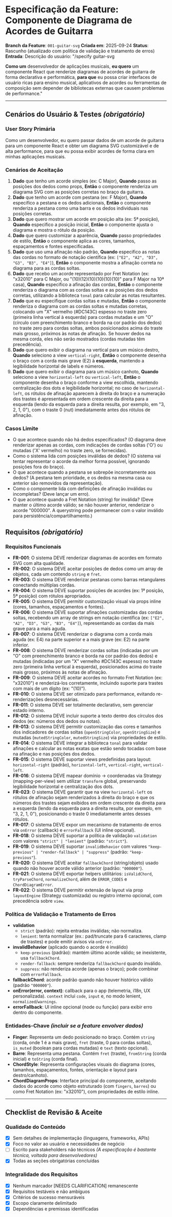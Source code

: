 # Especificação da Feature: Componente de Diagrama de Acordes de Guitarra

**Branch da Feature**: `001-guitar-svg`
**Criada em**: 2025-09-24
**Status**: Rascunho (atualizado com política de validação e tratamento de erros)
**Entrada**: Descrição do usuário: "/specify guitar-svg

**Como um** desenvolvedor de aplicações musicais, **eu quero** um componente React que renderize diagramas de acordes de guitarra de forma declarativa e performática, **para que** eu possa criar interfaces de usuário ricas para ensino musical, aplicativos de acordes ou ferramentas de composição sem depender de bibliotecas externas que causem problemas de performance."

---

## Cenários do Usuário & Testes _(obrigatório)_

### User Story Primária

Como um desenvolvedor, eu quero passar dados de um acorde de guitarra para um componente React e obter um diagrama SVG customizável e de alta performance, para que eu possa exibir acordes de forma clara em minhas aplicações musicais.

### Cenários de Aceitação

1.  **Dado** que tenho um acorde simples (ex: C Major), **Quando** passo as posições dos dedos como props, **Então** o componente renderiza um diagrama SVG com as posições corretas no braço da guitarra.
2.  **Dado** que tenho um acorde com pestana (ex: F Major), **Quando** especifico a pestana e os dedos adicionais, **Então** o componente renderiza a pestana como uma barra e os dedos individuais nas posições corretas.
3.  **Dado** que quero mostrar um acorde em posição alta (ex: 5ª posição), **Quando** especifico a posição inicial, **Então** o componente ajusta o diagrama e mostra o rótulo da posição.
4.  **Dado** que quero customizar a aparência, **Quando** passo propriedades de estilo, **Então** o componente aplica as cores, tamanhos, espaçamentos e fontes especificadas.
5.  **Dado** que uso uma afinação não padrão, **Quando** especifico as notas das cordas no formato de notação científica (ex: `["E2", "A2", "D3", "G3", "B3", "E4"]`), **Então** o componente mostra a afinação correta no diagrama para as cordas soltas.
6.  **Dado** que recebo um acorde representado por Fret Notation (ex: "x32010" para C Major, ou "(10)(12)(10)(10)(10)(10)" para F Major na 10ª casa), **Quando** especifico a afinação das cordas, **Então** o componente renderiza o diagrama com as cordas soltas e as posições dos dedos corretas, utilizando a biblioteca `tonal` para calcular as notas resultantes.
7.  **Dado** que eu especifique cordas soltas e mutadas, **Então** o componente renderiza o diagrama com as cordas soltas e mutadas corretas, colocando um "X" vermelho (#DC143C) espesso no traste zero (primeira linha vertical à esquerda) para cordas mutadas e um "O" (círculo com preenchimento branco e borda na cor padrão dos dedos) no traste zero para cordas soltas, ambos posicionados acima do traste mais grosso, próximos às notas de afinação. Se houver dedos na mesma corda, eles não serão mostrados (cordas mutadas têm precedência).
8.  **Dado** que quero exibir o diagrama na vertical para um músico destro, **Quando** seleciono a view `vertical-right`, **Então** o componente desenha o braço com a corda mais grave (E2) à **esquerda**, mantendo a legibilidade horizontal de labels e números.
9.  **Dado** que quero exibir o diagrama para um músico canhoto, **Quando** seleciono a view `horizontal-left` ou `vertical-left`, **Então** o componente desenha o braço conforme a view escolhida, mantendo centralização dos dots e legibilidade horizontal; no caso de `horizontal-left`, os rótulos de afinação aparecem à direita do braço e a numeração dos trastes é apresentada em ordem crescente da direita para a esquerda (lendo da esquerda para a direita resulta, por exemplo, em "3, 2, 1, 0"), com o traste 0 (nut) imediatamente antes dos rótulos de afinação.

### Casos Limite

- O que acontece quando não há dedos especificados? (O diagrama deve renderizar apenas as cordas, com indicações de cordas soltas ('O') ou mutadas ('X' vermelho) no traste zero, se fornecidas).
- Como o sistema lida com posições inválidas de dedos? (O sistema vai tentar representar o acorde da melhor forma possível, ignorando posições fora do braço).
- O que acontece quando a pestana se sobrepõe incorretamente aos dedos? (A pestana tem prioridade, e os dedos na mesma casa ou anterior são removidos da representação).
- Como o componente lida com definições de afinação inválidas ou incompletas? (Deve lançar um erro).
- O que acontece quando a Fret Notation (string) for inválida? (Deve manter o último acorde válido; se não houver anterior, renderizar o acorde "000000". A querystring pode permanecer com o valor inválido para persistência/compartilhamento.)

## Requisitos _(obrigatório)_

### Requisitos Funcionais

- **FR-001**: O sistema DEVE renderizar diagramas de acordes em formato SVG com alta qualidade.
- **FR-002**: O sistema DEVE aceitar posições de dedos como um array de objetos, cada um contendo `string` e `fret`.
- **FR-003**: O sistema DEVE renderizar pestanas como barras retangulares conectando múltiplas cordas.
- **FR-004**: O sistema DEVE suportar posições de acordes (ex: 1ª posição, 5ª posição) com rótulos apropriados.
- **FR-005**: O sistema DEVE permitir customização visual via props inline (cores, tamanhos, espaçamentos e fontes).
- **FR-006**: O sistema DEVE suportar afinações customizadas das cordas soltas, recebendo um array de strings em notação científica (ex: `["E2", "A2", "D3", "G3", "B3", "E4"]`), representando as cordas da mais grave para a mais aguda.
- **FR-007**: O sistema DEVE renderizar o diagrama com a corda mais aguda (ex: E4) na parte superior e a mais grave (ex: E2) na parte inferior.
- **FR-008**: O sistema DEVE renderizar cordas soltas (indicadas por um "O" com preenchimento branco e borda na cor padrão dos dedos) e mutadas (indicadas por um "X" vermelho #DC143C espesso) no traste zero (primeira linha vertical à esquerda), posicionados acima do traste mais grosso, próximos às notas de afinação.
- **FR-009**: O sistema DEVE aceitar acordes no formato Fret Notation (ex: "x32010") e renderizá-los corretamente, incluindo suporte para trastes com mais de um dígito (ex: "(10)").
- **FR-010**: O sistema DEVE ser otimizado para performance, evitando re-renderizações desnecessárias.
- **FR-011**: O sistema DEVE ser totalmente declarativo, sem gerenciar estado interno.
- **FR-012**: O sistema DEVE incluir suporte a texto dentro dos círculos dos dedos (ex: números dos dedos ou notas).
- **FR-013**: O sistema DEVE permitir customização das cores e tamanhos dos indicadores de cordas soltas (`openStringColor`, `openStringSize`) e mutadas (`mutedStringColor`, `mutedStringSize`) via propriedades de estilo.
- **FR-014**: O sistema DEVE integrar a biblioteca `tonal` para validar afinações e calcular as notas exatas que estão sendo tocadas com base na afinação e nas posições dos dedos.
- **FR-015**: O sistema DEVE suportar views predefinidas para layout: `horizontal-right` (padrão), `horizontal-left`, `vertical-right`, `vertical-left`.
- **FR-016**: O sistema DEVE mapear domínio → coordenadas via Strategy (mapping-per-view) sem utilizar `transform` global, preservando legibilidade horizontal e centralização dos dots.
- **FR-023**: O sistema DEVE garantir que na view `horizontal-left` os rótulos de afinação sejam renderizados à direita do braço e que os números dos trastes sejam exibidos em ordem crescente da direita para a esquerda (lendo da esquerda para a direita resulta, por exemplo, em "3, 2, 1, 0"), posicionando o traste 0 imediatamente antes desses rótulos.
- **FR-017**: O sistema DEVE expor um mecanismo de tratamento de erros via `onError` (callback) e `errorFallback` (UI inline opcional).
- **FR-018**: O sistema DEVE suportar a política de validação `validation` com valores `"strict" | "lenient"` (padrão: `"strict"`).
- **FR-019**: O sistema DEVE suportar `invalidBehavior` com valores `"keep-previous" | "render-fallback" | "suppress"` (padrão: `"keep-previous"`).
- **FR-020**: O sistema DEVE aceitar `fallbackChord` (string/objeto) usado quando não houver acorde válido anterior (padrão: `"000000"`).
- **FR-021**: O sistema DEVE exportar helpers utilitários: `isValidChord`, `tryParseChord`, `normalizeChord`, além de `ERROR_CODES` e `ChordDiagramError`.
- **FR-022**: O sistema DEVE permitir extensão de layout via prop `layoutEngine` (Strategy customizada) ou registro interno opcional, com precedência sobre `view`.

### Política de Validação e Tratamento de Erros

- **validation**
    - `strict` (padrão): rejeita entradas inválidas; não normaliza.
    - `lenient`: tenta normalizar (ex.: pad/truncate para 6 caracteres, clamp de trastes) e pode emitir avisos via `onError`.
- **invalidBehavior** (aplicado quando o acorde é inválido)
    - `keep-previous` (padrão): mantém último acorde válido; se inexistente, usa `fallbackChord`.
    - `render-fallback`: sempre renderiza `fallbackChord` quando inválido.
    - `suppress`: não renderiza acorde (apenas o braço); pode combinar com `errorFallback`.
- **fallbackChord**: acorde padrão quando não houver histórico válido (padrão `"000000"`).
- **onError(error, context)**: callback para o app (telemetria, i18n, UX personalizada). `context` inclui `code`, `input` e, no modo lenient, `normalized`/`warnings`.
- **errorFallback**: UI inline opcional (node ou função) para exibir erro dentro do componente.

### Entidades-Chave _(incluir se a feature envolver dados)_

- **Finger**: Representa um dedo posicionado no braço. Contém `string` (corda, onde 1 é a mais grave), `fret` (traste, 0 para cordas soltas), `is_muted` (boolean para cordas mutadas) e `text` (texto opcional).
- **Barre**: Representa uma pestana. Contém `fret` (traste), `fromString` (corda inicial) e `toString` (corda final).
- **ChordStyle**: Representa configurações visuais do diagrama (cores, tamanhos, espaçamentos, fontes, orientação e layout para destro/canhoto).
- **ChordDiagramProps**: Interface principal do componente, aceitando dados do acorde como objeto estruturado (com `fingers`, `barres`) ou como Fret Notation (ex: "x32010"), com propriedades de estilo inline.

---

## Checklist de Revisão & Aceite

### Qualidade do Conteúdo

- [x] Sem detalhes de implementação (linguagens, frameworks, APIs)
- [x] Foco no valor ao usuário e necessidades de negócio
- [ ] Escrito para stakeholders não técnicos _(A especificação é bastante técnica, voltada para desenvolvedores)_
- [x] Todas as seções obrigatórias concluídas

### Integralidade dos Requisitos

- [x] Nenhum marcador [NEEDS CLARIFICATION] remanescente
- [x] Requisitos testáveis e não ambíguos
- [x] Critérios de sucesso mensuráveis
- [x] Escopo claramente delimitado
- [x] Dependências e premissas identificadas
